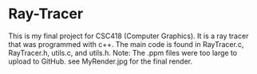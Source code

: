 # Ray-Tracer
This is my final project for CSC418 (Computer Graphics). It is a ray tracer that was programmed with c++. The main code is found in RayTracer.c, RayTracer.h, utils.c, and utils.h.
Note: The .ppm files were too large to upload to GitHub.
      see MyRender.jpg for the final render.
